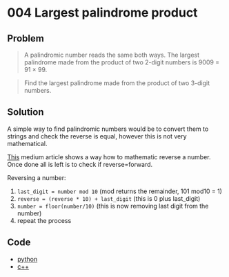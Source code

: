 # 004 Largest palindrome product

## Problem
> A palindromic number reads the same both ways. The largest palindrome made from the product of two 2-digit numbers is 9009 = 91 × 99.

> Find the largest palindrome made from the product of two 3-digit numbers.

## Solution
A simple way to find palindromic numbers would be to convert them to strings and check the reverse is equal, however this is not very mathematical.

[This](https://medium.com/@ManBearPigCode/how-to-reverse-a-number-mathematically-97c556626ec6) medium article shows a way how to mathematic reverse a number. Once done all is left is to check if reverse=forward.

Reversing a number:
1. `last_digit = number mod 10` (mod returns the remainder, 101 mod10 = 1)
2. `reverse = (reverse * 10) + last_digit` (this is 0 plus last_digit)
3. `number = floor(number/10)` (this is now removing last digit from the number)
4. repeat the process

## Code
- [python](004.py)
- [c++](004.cpp)
